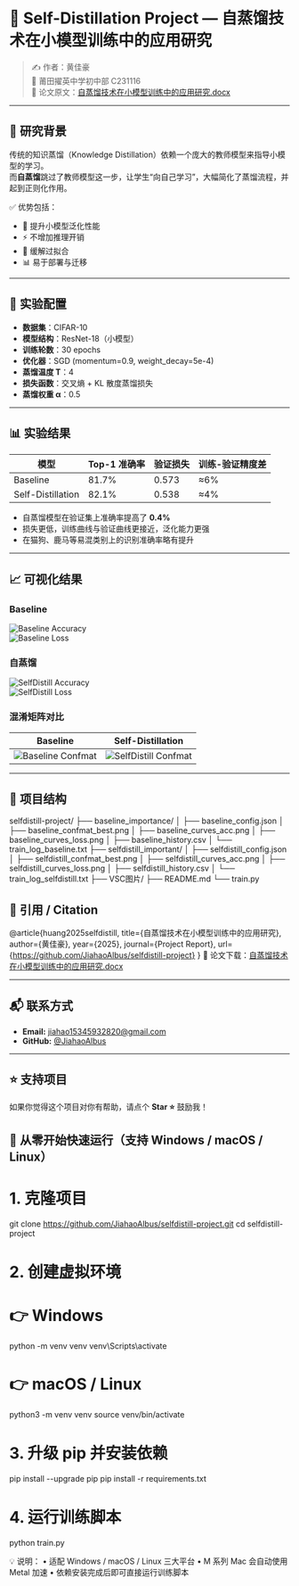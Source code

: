 # 🧠 Self-Distillation Project — 自蒸馏技术在小模型训练中的应用研究

> ✍️ 作者：黄佳豪  
> 🏫 莆田擢英中学初中部 C231116  
> 📄 论文原文：[自蒸馏技术在小模型训练中的应用研究.docx](https://github.com/user-attachments/files/22950286/default.docx)

---

## 📌 研究背景

传统的知识蒸馏（Knowledge Distillation）依赖一个庞大的教师模型来指导小模型的学习。  
而**自蒸馏**跳过了教师模型这一步，让学生“向自己学习”，大幅简化了蒸馏流程，并起到正则化作用。

✅ 优势包括：
- 🚀 提升小模型泛化性能  
- ⚡ 不增加推理开销  
- 🧠 缓解过拟合  
- 📊 易于部署与迁移

---

## 🧪 实验配置

- **数据集**：CIFAR-10  
- **模型结构**：ResNet-18（小模型）  
- **训练轮数**：30 epochs  
- **优化器**：SGD (momentum=0.9, weight_decay=5e-4)  
- **蒸馏温度 T**：4  
- **损失函数**：交叉熵 + KL 散度蒸馏损失  
- **蒸馏权重 α**：0.5  

---

## 📊 实验结果

| 模型                  | Top-1 准确率 | 验证损失 | 训练-验证精度差 |
|-----------------------|-------------|----------|-----------------|
| Baseline              | 81.7%       | 0.573    | ≈6%             |
| Self-Distillation     | 82.1%       | 0.538    | ≈4%             |

- 自蒸馏模型在验证集上准确率提高了 **0.4%**  
- 损失更低，训练曲线与验证曲线更接近，泛化能力更强  
- 在猫狗、鹿马等易混类别上的识别准确率略有提升

---

## 📈 可视化结果

### Baseline
![Baseline Accuracy](baseline_importance/baseline_curves_acc.png)  
![Baseline Loss](baseline_importance/baseline_curves_loss.png)

### 自蒸馏
![SelfDistill Accuracy](selfdistill_important/selfdistill_curves_acc.png)  
![SelfDistill Loss](selfdistill_important/selfdistill_curves_loss.png)

### 混淆矩阵对比
| Baseline | Self-Distillation |
|----------|-------------------|
| ![Baseline Confmat](baseline_importance/baseline_confmat_best.png) | ![SelfDistill Confmat](selfdistill_important/selfdistill_confmat_best.png) |

---

## 📂 项目结构
selfdistill-project/
├── baseline_importance/
│   ├── baseline_config.json
│   ├── baseline_confmat_best.png
│   ├── baseline_curves_acc.png
│   ├── baseline_curves_loss.png
│   ├── baseline_history.csv
│   └── train_log_baseline.txt
├── selfdistill_important/
│   ├── selfdistill_config.json
│   ├── selfdistill_confmat_best.png
│   ├── selfdistill_curves_acc.png
│   ├── selfdistill_curves_loss.png
│   ├── selfdistill_history.csv
│   └── train_log_selfdistill.txt
├── VSC图片/
├── README.md
└── train.py

## 📜 引用 / Citation
@article{huang2025selfdistill,
title={自蒸馏技术在小模型训练中的应用研究},
author={黄佳豪},
year={2025},
journal={Project Report},
url={https://github.com/JiahaoAlbus/selfdistill-project}
}
📄 论文下载：[自蒸馏技术在小模型训练中的应用研究.docx](https://github.com/user-attachments/files/22950303/default.docx)


---

## 📬 联系方式

- **Email:** jiahao15345932820@gmail.com  
- **GitHub:** [@JiahaoAlbus](https://github.com/JiahaoAlbus)

---

## ⭐ 支持项目

如果你觉得这个项目对你有帮助，请点个 **Star ⭐** 鼓励我！

## 🚀 从零开始快速运行（支持 Windows / macOS / Linux）
# 1. 克隆项目
git clone https://github.com/JiahaoAlbus/selfdistill-project.git
cd selfdistill-project

# 2. 创建虚拟环境
# 👉 Windows
python -m venv venv
venv\Scripts\activate

# 👉 macOS / Linux
python3 -m venv venv
source venv/bin/activate

# 3. 升级 pip 并安装依赖
pip install --upgrade pip
pip install -r requirements.txt

# 4. 运行训练脚本
python train.py


💡 说明：
	•	适配 Windows / macOS / Linux 三大平台
	•	M 系列 Mac 会自动使用 Metal 加速
	•	依赖安装完成后即可直接运行训练脚本
